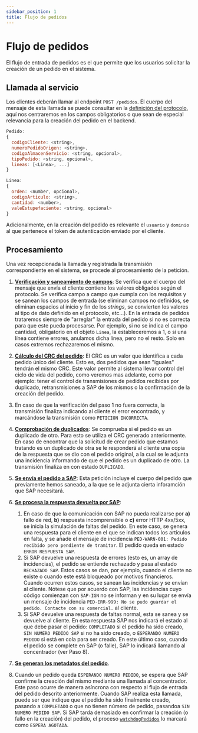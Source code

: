 ```yaml
---
sidebar_position: 1
title: Flujo de pedidos
---
```


# Flujo de pedidos
El flujo de entrada de pedidos es el que permite que los usuarios solicitar la creación de un pedido en el sistema.

## Llamada al servicio
Los clientes deberán llamar al endpoint `POST /pedidos`. El cuerpo del mensaje de esta llamada se puede consultar en la [definición del protocolo](http://fedifar.net/fedicomv3/protocolo/), aquí nos centraremos en los campos obligatorios o que sean de especial relevancia para la creación del pedido en el backend.

```js
Pedido:
{
  codigoCliente: <string>,
  numeroPedidoOrigen: <string>,
  codigoAlmacenServicio: <string, opcional>,
  tipoPedido: <string, opcional>,
  lineas: [<Linea>, ...]
}
```

```js
Linea:
{
  orden: <number, opcional>,
  codigoArticulo: <string>,
  cantidad: <number>,
  valeEstupefaciente: <string, opcional>
}
```


Adicionalmente, en la creación del pedido es relevante el `usuario` y `dominio` al que pertenece el token de autenticación enviado por el cliente.



## Procesamiento
Una vez recepcionada la llamada y registrada la transmisión correspondiente en el sistema, se procede al procesamiento de la petición.


1. **[Verificación y saneamiento de campos](./saneamiento)**: Se verifica que el cuerpo del mensaje que envía el cliente contiene los valores obligados según el protocolo. Se verifica campo a campo que cumpla con los requisitos y se sanean los campos de entrada (se eliminan campos no definidos, se eliminan espacios al inicio y fin de los *strings*, se convierten los valores al tipo de dato definido en el protocolo, etc...). En la entrada de pedidos trataremos siempre de "arreglar" la entrada del pedido si no es correcta para que este pueda procesarse. Por ejemplo, si no se indica el campo cantidad, obligatorio en el objeto `Linea`, la estableceremos a 1, o si una línea contiene errores, anulamos dicha línea, pero no el resto. Solo en casos extremos rechazaremos el mismo. 

2. **[Cálculo del CRC del pedido](./crc)**: El CRC es un valor que identifíca a cada pedido único del cliente. Esto es, dos pedidos que sean "iguales" tendrán el mismo CRC. Este valor permite al sistema llevar control del ciclo de vida del pedido, como veremos mas adelante, como por ejemplo: tener el control de transmisiones de pedidos recibidas por duplicado, retransmisiones a SAP de los mismos o la confirmación de la creación del pedido.

3. En caso de que la verificación del paso 1 no fuera correcta, la transmisión finaliza indicando al cliente el error encontrado, y marcándose la transmisión como `PETICION INCORRECTA`. 

4. **[Comprobación de duplicados](./crc)**: Se comprueba si el pedido es un duplicado de otro. Para esto se utiliza el CRC generado anteriormente. En caso de encontrar que la solicitud de crear pedido que estamos tratando es un duplicado de otra se le responderá al cliente una copia de la respuesta que se dio con el pedido original, a la cual se le adjunta una incidencia informando de que el pedido es un duplicado de otro. La transmisión finaliza en con estado `DUPLICADO`.

5. **[Se envía el pedido a SAP](./pedido-sap)**: Esta petición incluye el cuerpo del pedido que previamente hemos saneado, a la que se le adjunta cierta inforamción que SAP necesitará. 

6. **[Se procesa la respuesta devuelta por SAP](./respuesta-sap)**:
	1. En caso de que la comunicación con SAP no pueda realizarse por **a)** fallo de red, **b)** respuesta incomprensible o **c)** error HTTP 4xx/5xx, se inicia la simulación de faltas del pedido. En este caso, se genera una respuesta para el cliente en el que se indican todos los artículos en falta, y se añade el mensaje de incidencia `PED-WARN-001: Pedido recibido pero pendiente de tramitar`. El pedido queda en estado `ERROR RESPUESTA SAP`.
	2. Si SAP devuelve una respuesta de errores (esto es, un array de incidencias), el pedido se entiende rechazado y pasa al estado `RECHAZADO SAP`. Estos casos se dan, por ejemplo, cuando el cliente no existe o cuando este está bloqueado por motivos financieros. Cuando ocurren estos casos, se sanean las incidencias y se envían al cliente. Nótese que por acuerdo con SAP, las incidencias cuyo código comienzan con `SAP-IGN` no se informan y en su lugar se envía un mensaje de incidencia `PED-ERR-999: No se pudo guardar el pedido. Contacte con su comercial.` al cliente. 
	3. Si SAP devuelve una respuesta de faltas normal, esta se sanea y se devuelve al cliente. En esta respuesta SAP nos indicará el estado al que debe pasar el pedido: `COMPLETADO` si el pedido ha sido creado, `SIN NUMERO PEDIDO SAP` si no ha sido creado, o `ESPERANDO NUMERO PEDIDO` si está en cola para ser creado. En este último caso, cuando el pedido se complete en SAP (o falle), SAP lo indicará llamando al concentrador (ver Paso 8).

7. **[Se generan los metadatos del pedido](./metadatos)**.

8. Cuando un pedido queda `ESPERANDO NUMERO PEDIDO`, se espera que SAP confirme la creación del mismo mediante una llamada al concentrador. Este paso ocurre de manera asíncrona con respecto al flujo de entrada del pedido descrito anteriormente. Cuando SAP realiza esta llamada, puede ser que indique que el pedido ha sido finalmente creado, pasando a `COMPLETADO` o que no tienen número de pedido, pasandoa  `SIN NUMERO PEDIDO SAP`. Si SAP tarda demasiado en confirmar la creación (o fallo en la creación) del pedido, el proceso [`watchdogPedidos`](/docs/sistemas/aplicacion/esquema#proceso-watchdogpedidos) lo marcará como `ESPERA AGOTADA`.